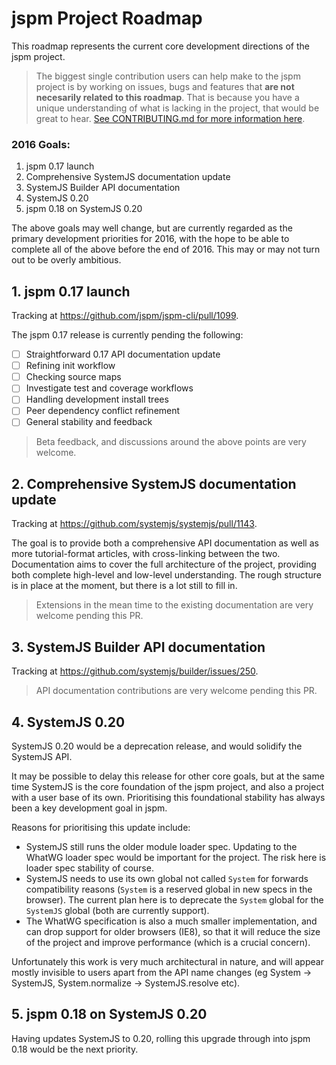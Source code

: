jspm Project Roadmap
===

This roadmap represents the current core development directions of the jspm project.

> The biggest single contribution users can help make to the jspm project is by working on issues, bugs and features
that **are not necesarily related to this roadmap**. That is because you have a unique understanding of what is lacking in the project,
that would be great to hear. [See CONTRIBUTING.md for more information here](CONTRIBUTING.md).

### 2016 Goals:

1. jspm 0.17 launch
2. Comprehensive SystemJS documentation update
3. SystemJS Builder API documentation
4. SystemJS 0.20
5. jspm 0.18 on SystemJS 0.20

The above goals may well change, but are currently regarded as the primary development priorities for 2016, with the hope
to be able to complete all of the above before the end of 2016. This may or may not turn out to be overly ambitious.

## 1. jspm 0.17 launch

Tracking at https://github.com/jspm/jspm-cli/pull/1099.

The jspm 0.17 release is currently pending the following:

- [ ] Straightforward 0.17 API documentation update
- [ ] Refining init workflow
- [ ] Checking source maps
- [ ] Investigate test and coverage workflows
- [ ] Handling development install trees
- [ ] Peer dependency conflict refinement
- [ ] General stability and feedback

> Beta feedback, and discussions around the above points are very welcome.

## 2. Comprehensive SystemJS documentation update

Tracking at https://github.com/systemjs/systemjs/pull/1143.

The goal is to provide both a comprehensive API documentation as well as more tutorial-format articles, with cross-linking
between the two. Documentation aims to cover the full architecture of the project, providing both complete high-level and low-level
understanding. The rough structure is in place at the moment, but there is a lot still to fill in.

> Extensions in the mean time to the existing documentation are very welcome pending this PR.

## 3. SystemJS Builder API documentation

Tracking at https://github.com/systemjs/builder/issues/250.

> API documentation contributions are very welcome pending this PR.

## 4. SystemJS 0.20

SystemJS 0.20 would be a deprecation release, and would solidify the SystemJS API.

It may be possible to delay this release for other core goals, but at the same time SystemJS is the core foundation of the jspm project,
and also a project with a user base of its own. Prioritising this foundational stability has always been a key development goal in jspm.

Reasons for prioritising this update include:
* SystemJS still runs the older module loader spec. Updating to the WhatWG loader spec would be important for the project.
  The risk here is loader spec stability of course.
* SystemJS needs to use its own global not called `System` for forwards compatibility reasons (`System` is a reserved global in new specs
  in the browser). The current plan here is to deprecate the `System` global for the `SystemJS` global (both are currently support).
* The WhatWG specification is also a much smaller implementation, and can drop support for older browsers (IE8), so that it will reduce
  the size of the project and improve performance (which is a crucial concern).

Unfortunately this work is very much architectural in nature, and will appear mostly invisible to users apart from the
API name changes (eg System -> SystemJS, System.normalize -> SystemJS.resolve etc).

## 5. jspm 0.18 on SystemJS 0.20

Having updates SystemJS to 0.20, rolling this upgrade through into jspm 0.18 would be the next priority.
